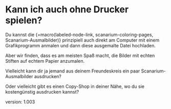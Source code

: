 # Kann ich auch ohne Drucker spielen?

Du kannst die {=macro(labeled-node-link, scanarium-coloring-pages, Scanarium-Ausmalbilder)} prinzipiell auch direkt am Computer mit einem Grafikprogramm anmalen und dann diese ausgemalte Datei hochladen.

Aber wir finden, dass es am meisten Spaß macht, die Bilder mit echten Stiften auf echtem Papier anzumalen.

Vielleicht kann dir ja jemand aus deinem Freundeskreis ein paar Scanarium-Ausmalbilder ausdrucken?

Oder vielleicht gibt es einen Copy-Shop in deiner Nähe, wo du sie kostengünstig ausdrucken kannst?


version: 1.003
